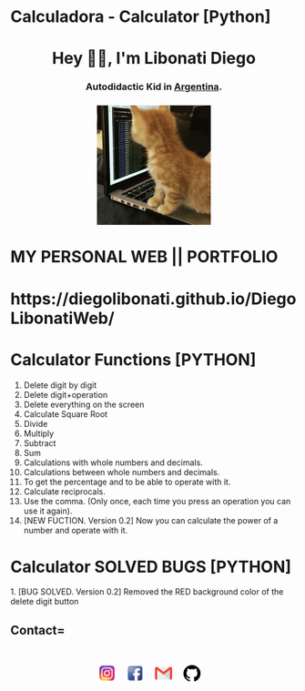 # Calculadora - Calculator [Python]


<h1 align="center"> Hey 👋🏽, I'm Libonati Diego </h1>

<h3 align="center">
    Autodidactic Kid in <a href="https://www.instagram.com/die_libonati/?hl=es-la">Argentina</a>.  
</h3>

<h3 align="center">
<img align="center" alt="cat coding" src="https://github.com/DiegoLibonati/DiegoLibonati/blob/main/template/cat.gif" width="200" />
 </h3>
 
 # MY PERSONAL WEB || PORTFOLIO 
<h1>https://diegolibonati.github.io/DiegoLibonatiWeb/</h1>

<h1 align="left"> Calculator Functions [PYTHON] </h1>

1. Delete digit by digit
2. Delete digit+operation
3. Delete everything on the screen
4. Calculate Square Root
5. Divide
6. Multiply
7. Subtract
8. Sum
9. Calculations with whole numbers and decimals.
10. Calculations between whole numbers and decimals.
11. To get the percentage and to be able to operate with it.
12. Calculate reciprocals.
13. Use the comma. (Only once, each time you press an operation you can use it again).
14. [NEW FUCTION. Version 0.2] Now you can calculate the power of a number and operate with it.

<h1 align="left"> Calculator SOLVED BUGS [PYTHON] </h1>
1. [BUG SOLVED. Version 0.2] Removed the RED background color of the delete digit button


<br>
<h2 align="left">
  Contact=
</h2>
<br/>

<p align="center">
 <a href="https://www.instagram.com/die_libonati/?hl=es-la"><img src="https://github.com/DiegoLibonati/DiegoLibonati/blob/main/template/ig2.png" width="30px" alt="instagram"></a> &nbsp; &nbsp;
 <a href="https://www.facebook.com/dielibonati/"><img src="https://github.com/DiegoLibonati/DiegoLibonati/blob/main/template/face.png" width="30px" alt="facebook"></a> &nbsp; &nbsp;
 <a href="mailto:diego.libonati1998@gmail.com"><img src="https://github.com/chandan-reddy-k/chandan-reddy-k/blob/master/assets/gmail.svg" width="30px" alt="mail"></a> &nbsp; &nbsp;
 <a href="https://github.com/DiegoLibonati"><img src="https://github.com/chandan-reddy-k/chandan-reddy-k/blob/master/assets/github.svg" width="30px" alt="github"></a> &nbsp; &nbsp;
</p>



